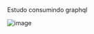 Estudo consumindo graphql 

![image](https://github.com/user-attachments/assets/6d696ddf-5438-41cf-bd7d-dbe12dedbe74)
